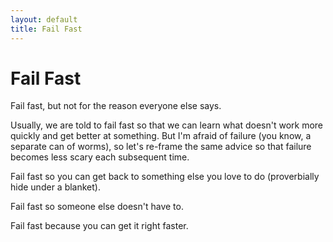 ```yaml
---
layout: default
title: Fail Fast
---
```

# Fail Fast

Fail fast, but not for the reason everyone else says.

Usually, we are told to fail fast so that we can learn what doesn't work more quickly and get better at something. But I'm afraid of failure (you know, a separate can of worms), so let's re-frame the same advice so that failure becomes less scary each subsequent time.

Fail fast so you can get back to something else you love to do (proverbially hide under a blanket).

Fail fast so someone else doesn't have to.

Fail fast because you can get it right faster.
